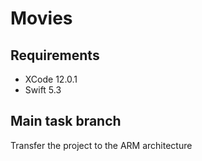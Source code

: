 # Movies

## Requirements
- XCode 12.0.1
- Swift 5.3

## Main task branch
Transfer the project to the ARM architecture
